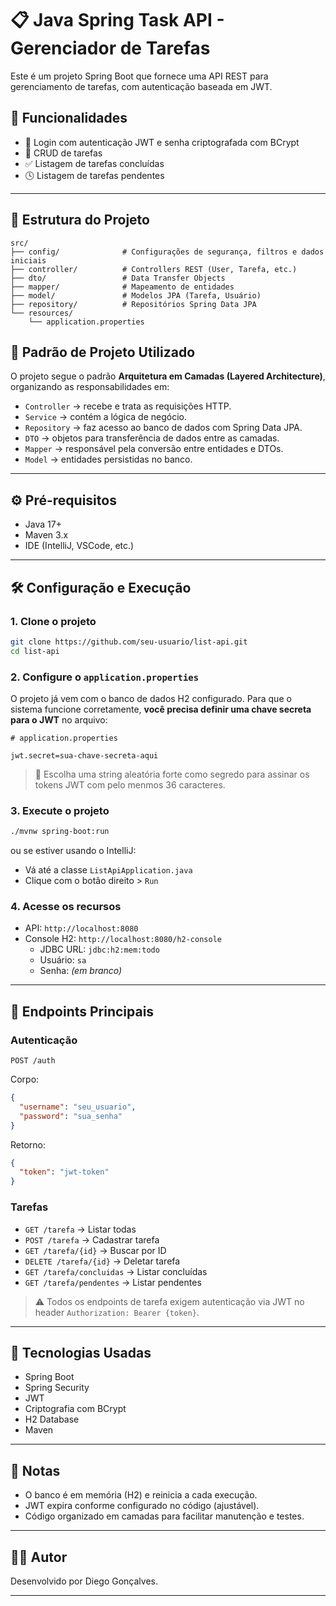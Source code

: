 # 📋 Java Spring Task API - Gerenciador de Tarefas

Este é um projeto Spring Boot que fornece uma API REST para gerenciamento de tarefas, com autenticação baseada em JWT.

## 🚀 Funcionalidades

- 🔐 Login com autenticação JWT e senha criptografada com BCrypt
- 📄 CRUD de tarefas
- ✅ Listagem de tarefas concluídas
- 🕓 Listagem de tarefas pendentes

---

## 📂 Estrutura do Projeto

```
src/
├── config/              # Configurações de segurança, filtros e dados iniciais
├── controller/          # Controllers REST (User, Tarefa, etc.)
├── dto/                 # Data Transfer Objects
├── mapper/              # Mapeamento de entidades
├── model/               # Modelos JPA (Tarefa, Usuário)
├── repository/          # Repositórios Spring Data JPA
└── resources/
    └── application.properties
```
## 🧱 Padrão de Projeto Utilizado

O projeto segue o padrão **Arquitetura em Camadas (Layered Architecture)**, organizando as responsabilidades em:

- `Controller` → recebe e trata as requisições HTTP.
- `Service` → contém a lógica de negócio.
- `Repository` → faz acesso ao banco de dados com Spring Data JPA.
- `DTO` → objetos para transferência de dados entre as camadas.
- `Mapper` → responsável pela conversão entre entidades e DTOs.
- `Model` → entidades persistidas no banco.


---

## ⚙️ Pré-requisitos

- Java 17+
- Maven 3.x
- IDE (IntelliJ, VSCode, etc.)

---

## 🛠️ Configuração e Execução

### 1. Clone o projeto

```bash
git clone https://github.com/seu-usuario/list-api.git
cd list-api
```

### 2. Configure o `application.properties`

O projeto já vem com o banco de dados H2 configurado. Para que o sistema funcione corretamente, **você precisa definir uma chave secreta para o JWT** no arquivo:

```properties
# application.properties

jwt.secret=sua-chave-secreta-aqui
```

> 🔐 Escolha uma string aleatória forte como segredo para assinar os tokens JWT com pelo menmos 36 caracteres.

### 3. Execute o projeto

```bash
./mvnw spring-boot:run
```

ou se estiver usando o IntelliJ:

- Vá até a classe `ListApiApplication.java`
- Clique com o botão direito > `Run`

### 4. Acesse os recursos

- API: `http://localhost:8080`
- Console H2: `http://localhost:8080/h2-console`
    - JDBC URL: `jdbc:h2:mem:todo`
    - Usuário: `sa`
    - Senha: *(em branco)*

---

## 🧪 Endpoints Principais

### Autenticação

```http
POST /auth
```

Corpo:

```json
{
  "username": "seu_usuario",
  "password": "sua_senha"
}
```

Retorno:

```json
{
  "token": "jwt-token"
}
```

### Tarefas

- `GET /tarefa` → Listar todas
- `POST /tarefa` → Cadastrar tarefa
- `GET /tarefa/{id}` → Buscar por ID
- `DELETE /tarefa/{id}` → Deletar tarefa
- `GET /tarefa/concluidas` → Listar concluídas
- `GET /tarefa/pendentes` → Listar pendentes

> ⚠️ Todos os endpoints de tarefa exigem autenticação via JWT no header `Authorization: Bearer {token}`.

---

## 🧰 Tecnologias Usadas

- Spring Boot
- Spring Security
- JWT
- Criptografia com BCrypt
- H2 Database
- Maven

---

## 📝 Notas

- O banco é em memória (H2) e reinicia a cada execução.
- JWT expira conforme configurado no código (ajustável).
- Código organizado em camadas para facilitar manutenção e testes.

---

## 👨‍💻 Autor

Desenvolvido por Diego Gonçalves.

---

